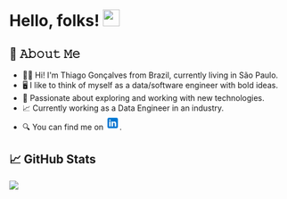 # Hello, folks! <img src="https://raw.githubusercontent.com/MartinHeinz/MartinHeinz/master/wave.gif" width="30px" height="30px" />
## :book: 𝙰𝚋𝚘𝚞𝚝 𝙼𝚎
- 🙋‍♂️ Hi! I'm Thiago Gonçalves from Brazil, currently living in São Paulo.
- 🖥 I like to think of myself as a data/software engineer with bold ideas.
- 🚀 Passionate about exploring and working with new technologies.
- 📈 Currently working as a Data Engineer in an industry.
- 🔍 You can find me on [![LinkedIn](https://raw.githubusercontent.com/thpgoncalves/ThPGoncalves/main/icons8-linkedin-25.png)](https://www.linkedin.com/in/thiago-pereira-goncalves/).

## &#x1f4c8; GitHub Stats

<!-- wi*quL3fcV --><img height="137px" src="https://github-readme-stats.vercel.app/api/top-langs/?username=thpgoncalves&hide=html&hide_title=true&hide_border=true&layout=compact&langs_count=6&exclude_repo=comp426,Redventures-Movie-Quotes&text_color=000&icon_color=fff&bg_color=0,52fa5a,4dfcff,c64dff&theme=graywhite" />
